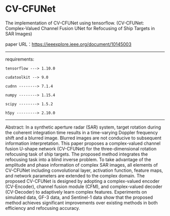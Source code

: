 # CV-CFUNet
The implementation of CV-CFUNet using tensorflow. (CV-CFUNet: Complex-Valued Channel Fusion UNet for Refocusing of Ship Targets in SAR Images)

paper URL：https://ieeexplore.ieee.org/document/10145003

************************************************************
requirements:

    tensorflow ---> 1.10.0
  
    cudatoolkit --> 9.0
  
    cudnn --------> 7.1.4
  
    numpy --------> 1.15.4
  
    scipy --------> 1.5.2
  
    h5py ---------> 2.10.0
************************************************************

Abstract:
In a synthetic aperture radar (SAR) system, target rotation during the coherent integration time results in a time-varying Doppler frequency shift and a blurred image. Blurred images are not conducive to subsequent information interpretation. This paper proposes a complex-valued channel fusion U-shape network (CV-CFUNet) for the three-dimensional rotation refocusing task of ship targets. The proposed method integrates the refocusing task into a blind inverse problem. To take advantage of the amplitude and phase information of complex SAR images, all elements of CV-CFUNet including convolutional layer, activation function, feature maps, and network parameters are extended to the complex domain. The proposed CV-CFUNet is designed by adopting a complex-valued encoder (CV-Encoder), channel fusion module (CFM), and complex-valued decoder (CV-Decoder) to adaptively learn complex features. Experiments on simulated data, GF-3 data, and Sentinel-1 data show that the proposed method achieves significant improvements over existing methods in both efficiency and refocusing accuracy.
